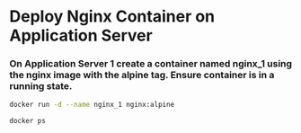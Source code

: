 # Deploy Nginx Container on Application Server

### On Application Server 1 create a container named nginx_1 using the nginx image with the alpine tag. Ensure container is in a running state.

```bash
docker run -d --name nginx_1 nginx:alpine

docker ps
```